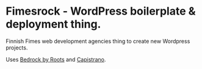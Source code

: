 # Fimesrock - WordPress boilerplate & deployment thing.

Finnish Fimes web development agencies thing to create new Wordpress projects.

Uses [Bedrock by Roots](https://roots.io/bedrock/) and [Capistrano](https://github.com/capistrano/capistrano).

